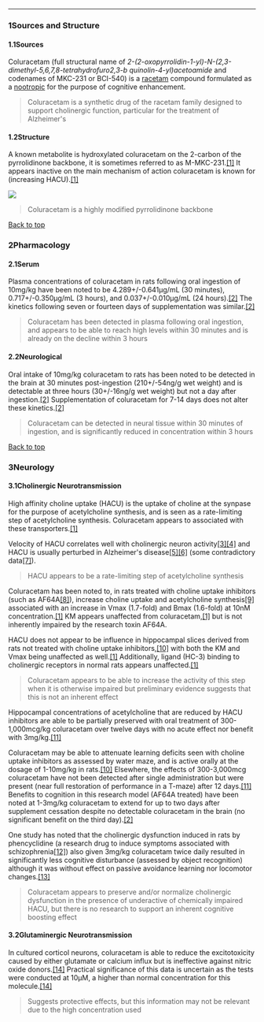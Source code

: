 





---


### 1Sources and Structure

#### 1.1Sources


Coluracetam (full structural name of *2-(2-oxopyrrolidin-1-yl)-N-(2,3-dimethyl-5,6,7,8-tetrahydrofuro2,3-b quinolin-4-yl)acetoamide* and codenames of MKC-231 or BCI-540) is a [racetam](/supplements/racetam/) compound formulated as a [nootropic](/supplements/nootropic/) for the purpose of cognitive enhancement.



> Coluracetam is a synthetic drug of the racetam family designed to support cholinergic function, particular for the treatment of Alzheimer's


#### 1.2Structure


A known metabolite is hydroxylated coluracetam on the 2-carbon of the pyrrolidinone backbone, it is sometimes referred to as M-MKC-231.[[1]](#ref1) It appears inactive on the main mechanism of action coluracetam is known for (increasing HACU).[[1]](#ref1)


![](https://2e9be637a5b4415c18c5-5ddb36df15af65ab8482e83373c53fe5.ssl.cf1.rackcdn.com/images/260.png)
> Coluracetam is a highly modified pyrrolidinone backbone


[Back to top](#c-sources-and-structure)
### 2Pharmacology

#### 2.1Serum


Plasma concentrations of coluracetam in rats following oral ingestion of 10mg/kg have been noted to be 4.289+/-0.641µg/mL (30 minutes), 0.717+/-0.350µg/mL (3 hours), and 0.037+/-0.010µg/mL (24 hours).[[2]](#ref2) The kinetics following seven or fourteen days of supplementation was similar.[[2]](#ref2)



> Coluracetam has been detected in plasma following oral ingestion, and appears to be able to reach high levels within 30 minutes and is already on the decline within 3 hours


#### 2.2Neurological


Oral intake of 10mg/kg coluracetam to rats has been noted to be detected in the brain at 30 minutes post-ingestion (210+/-54ng/g wet weight) and is detectable at three hours (30+/-16ng/g wet weight) but not a day after ingestion.[[2]](#ref2) Supplementation of coluracetam for 7-14 days does not alter these kinetics.[[2]](#ref2)



> Coluracetam can be detected in neural tissue within 30 minutes of ingestion, and is significantly reduced in concentration within 3 hours


[Back to top](#c-pharmacology)
### 3Neurology

#### 3.1Cholinergic Neurotransmission


High affinity choline uptake (HACU) is the uptake of choline at the synpase for the purpose of acetylcholine synthesis, and is seen as a rate-limiting step of acetylcholine synthesis. Coluracetam appears to associated with these transporters.[[1]](#ref1)


Velocity of HACU correlates well with cholinergic neuron activity[[3]](#ref3)[[4]](#ref4) and HACU is usually perturbed in Alzheimer's disease[[5]](#ref5)[[6]](#ref6) (some contradictory data[[7]](#ref7)).



> HACU appears to be a rate-limiting step of acetylcholine synthesis


Coluracetam has been noted to, in rats treated with choline uptake inhibitors (such as AF64A[[8]](#ref8)), increase choline uptake and acetylcholine synthesis[[9]](#ref9) associated with an increase in Vmax (1.7-fold) and Bmax (1.6-fold) at 10nM concentration.[[1]](#ref1) KM appears unaffected from coluracetam,[[1]](#ref1) but is not inherently impaired by the research toxin AF64A.


HACU does not appear to be influence in hippocampal slices derived from rats not treated with choline uptake inhibitors,[[10]](#ref10) with both the KM and Vmax being unaffected as well.[[1]](#ref1) Additionally, ligand (HC-3) binding to cholinergic receptors in normal rats appears unaffected.[[1]](#ref1)



> Coluracetam appears to be able to increase the activity of this step when it is otherwise impaired but preliminary evidence suggests that this is not an inherent effect


Hippocampal concentrations of acetylcholine that are reduced by HACU inhibitors are able to be partially preserved with oral treatment of 300-1,000mcg/kg coluracetam over twelve days with no acute effect nor benefit with 3mg/kg.[[11]](#ref11)


Coluracetam may be able to attenuate learning deficits seen with choline uptake inhibitors as assessed by water maze, and is active orally at the dosage of 1-10mg/kg in rats.[[10]](#ref10) Elsewhere, the effects of 300-3,000mcg coluracetam have not been detected after single administration but were present (near full restoration of performance in a T-maze) after 12 days.[[11]](#ref11) Benefits to cognition in this research model (AF64A treated) have been noted at 1-3mg/kg coluracetam to extend for up to two days after supplement cessation despite no detectable coluracetam in the brain (no significant benefit on the third day).[[2]](#ref2)


One study has noted that the cholinergic dysfunction induced in rats by phencyclidine (a research drug to induce symptoms associated with schizophrenia[[12]](#ref12)) also given 3mg/kg coluracetam twice daily resulted in significantly less cognitive disturbance (assessed by object recognition) although it was without effect on passive avoidance learning nor locomotor changes.[[13]](#ref13)



> Coluracetam appears to preserve and/or normalize cholinergic dysfunction in the presence of underactive of chemically impaired HACU, but there is no research to support an inherent cognitive boosting effect


#### 3.2Glutaminergic Neurotransmission


In cultured corticol neurons, coluracetam is able to reduce the excitotoxicity caused by either glutamate or calcium influx but is ineffective against nitric oxide donors.[[14]](#ref14) Practical significance of this data is uncertain as the tests were conducted at 10µM, a higher than normal concentration for this molecule.[[14]](#ref14)



> Suggests protective effects, but this information may not be relevant due to the high concentration used

 


